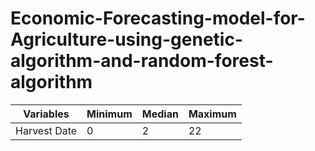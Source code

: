 # Economic-Forecasting-model-for-Agriculture-using-genetic-algorithm-and-random-forest-algorithm

Variables    | Minimum | Median | Maximum 
---          | ---     | ---    | --- 
Harvest Date | 0       | 2      | 22 
